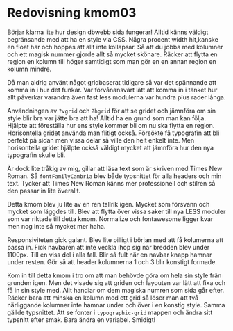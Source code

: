 ---
---
Redovisning kmom03
=========================

Börjar klarna lite hur design dbwebb sida fungerar! Alltid känns väldigt begränsande med att ha en style via CSS.
Några procent width hit,kanske en float här och hoppas att allt inte kollapsar. Så att du jobba med kolumner och ett
magisk nummer gjorde allt så mycket skönare. Räcker att flytta en region en kolumn till höger samtidigt som man gör en
en annan region en kolumn mindre.

Då man aldrig använt något gridbaserat tidigare så var det spännande att komma in i hur det funkar.
Var förvånansvärt lätt att komma in i tänket hur allt påverkar varandra även fast less modulerna var hundra plus
rader långa.  

Användningen av `?vgrid` och `?hgrid` för att se gridet och jämnföra om sin style blir bra var jätte bra att ha!
Alltid ha en grund som man kan följa. Hjälpte att föreställa hur ens style kommer bli om nu ska flytta en region.
Horisontella gridet använda man flitigt också. Försökte få typografin att bli perfekt på sidan men vissa delar så
ville den helt enkelt inte. Men horisontella gridet hjälpte också väldigt mycket att jämnföra hur den nya typografin
skulle bli.

Är dock lite tråkig av mig, gillar att läsa text som är skriven med Times New Roman. Så `fontFamilyCambria` blev både typsnittet
för alla headers och min text. Tycker att Times New Roman känns mer professionell och stilren så den passar in lite överallt.

Detta kmom blev ju lite av en ren tallrik igen. Mycket som försvann och mycket som läggdes till. Blev att flytta över vissa saker
till nya LESS moduler som var riktade till detta kmom. Normalize och fontawesome ligger kvar men nog inte så mycket mer haha.

Responsiviteten gick galant. Blev lite pilligt i början med att få kolumerna att passa in. Fick navbaren att inte veckla ihop sig
när bredden blev under 1100px. Till en viss del i alla fall. Blir så fult när en navbar knapp hamnar under resten. Gör så att header kolumnerna 1 och 3 blir konstigt formade.  

Kom in till detta kmom i tro om att man behövde göra om hela sin style från grunden igen. Men det visade sig att griden och layouten
var lätt att fixa och få in sin style med. Allt handlar om dem magiska numren som sida går efter. Räcker bara att minska en kolumn med ett grid så löser man att två närliggande kolumner inte hamnar under och över i en konstig style. Samma gällde typsnittet. Att se fonter i `typographic-grid` mappen och ändra sitt typsnitt efter smak. Bara ändra en variabel. Smidigt!
